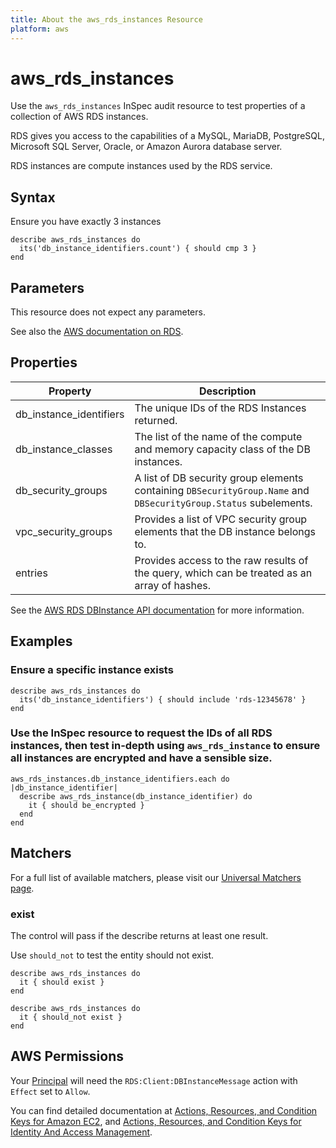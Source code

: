 ```yaml
---
title: About the aws_rds_instances Resource
platform: aws
---
```


# aws_rds_instances

Use the `aws_rds_instances` InSpec audit resource to test properties of a collection of AWS RDS instances.

RDS gives you access to the capabilities of a MySQL, MariaDB, PostgreSQL, Microsoft SQL Server, Oracle, or Amazon Aurora database server.

RDS instances are compute instances used by the RDS service.

## Syntax

Ensure you have exactly 3 instances

    describe aws_rds_instances do
      its('db_instance_identifiers.count') { should cmp 3 }
    end

## Parameters

This resource does not expect any parameters.

See also the [AWS documentation on RDS](https://docs.aws.amazon.com/rds/?id=docs_gateway).

## Properties

|Property                     | Description|
| ---                         | --- |
| db_instance_identifiers     | The unique IDs of the RDS Instances returned. |
| db_instance_classes         | The list of the name of the compute and memory capacity class of the DB instances.|
| db_security_groups          | A list of DB security group elements containing `DBSecurityGroup.Name` and `DBSecurityGroup.Status` subelements.|
| vpc_security_groups         | Provides a list of VPC security group elements that the DB instance belongs to.|
| entries                     | Provides access to the raw results of the query, which can be treated as an array of hashes. |

See the [AWS RDS DBInstance API documentation](https://docs.aws.amazon.com/AmazonRDS/latest/APIReference/API_DBInstance.html) for more information.

## Examples

### Ensure a specific instance exists

    describe aws_rds_instances do
      its('db_instance_identifiers') { should include 'rds-12345678' }
    end

### Use the InSpec resource to request the IDs of all RDS instances, then test in-depth using `aws_rds_instance` to ensure all instances are encrypted and have a sensible size.

    aws_rds_instances.db_instance_identifiers.each do |db_instance_identifier|
      describe aws_rds_instance(db_instance_identifier) do
        it { should be_encrypted }
      end
    end

## Matchers

For a full list of available matchers, please visit our [Universal Matchers page](https://www.inspec.io/docs/reference/matchers/).

### exist

The control will pass if the describe returns at least one result.

Use `should_not` to test the entity should not exist.

    describe aws_rds_instances do
      it { should exist }
    end

    describe aws_rds_instances do
      it { should_not exist }
    end

## AWS Permissions

Your [Principal](https://docs.aws.amazon.com/IAM/latest/UserGuide/intro-structure.html#intro-structure-principal) will need the `RDS:Client:DBInstanceMessage` action with `Effect` set to `Allow`.

You can find detailed documentation at [Actions, Resources, and Condition Keys for Amazon EC2](https://docs.aws.amazon.com/IAM/latest/UserGuide/list_amazonec2.html), and [Actions, Resources, and Condition Keys for Identity And Access Management](https://docs.aws.amazon.com/IAM/latest/UserGuide/list_identityandaccessmanagement.html).
